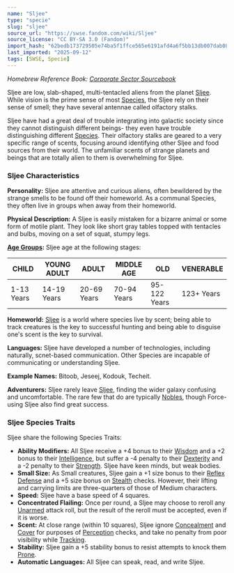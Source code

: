 ```yaml
---
name: "Sljee"
type: "specie"
slug: "sljee"
source_url: "https://swse.fandom.com/wiki/Sljee"
source_license: "CC BY-SA 3.0 (Fandom)"
import_hash: "62bedb173729505e74ba5f1ffce565e6191afd4a6f5bb13db007dab08dc0194b"
last_imported: "2025-09-12"
tags: [SWSE, Specie]
---
```

*Homebrew Reference Book: [Corporate Sector Sourcebook](https://swse.fandom.com/wiki/Corporate_Sector_Sourcebook)*

Sljee are low, slab-shaped, multi-tentacled aliens from the planet [Sljee](https://swse.fandom.com/wiki/Sljee_(Planet)). While vision is the prime sense of most [Species](https://swse.fandom.com/wiki/Species), the Sljee rely on their sense of smell; they have several antennae called olfactory stalks.

Sljee have had a great deal of trouble integrating into galactic society since they cannot distinguish different beings- they even have trouble distinguishing different [Species](https://swse.fandom.com/wiki/Species). Their olfactory stalks are geared to a very specific range of scents, focusing around identifying other Sljee and food sources from their world. The unfamiliar scents of strange planets and beings that are totally alien to them is overwhelming for Sljee.
### Sljee Characteristics
**Personality:** Sljee are attentive and curious aliens, often bewildered by the strange smells to be found off their homeworld. As a communal Species, they often live in groups when away from their homeworld.

**Physical Description:** A Sljee is easily mistaken for a bizarre animal or some form of motile plant. They look like short gray tables topped with tentacles and bulbs, moving on a set of squat, stumpy legs.

**[Age Groups](https://swse.fandom.com/wiki/Age_Groups):** Sljee age at the following stages:

| CHILD | YOUNG ADULT | ADULT | MIDDLE AGE | OLD | VENERABLE |
| --- | --- | --- | --- | --- | --- |
| 1-13 Years | 14-19 Years | 20-69 Years | 70-94 Years | 95-122 Years | 123+ Years |

**Homeworld:** [Sljee](https://swse.fandom.com/wiki/Sljee_(Planet)) is a world where species live by scent; being able to track creatures is the key to successful hunting and being able to disguise one's scent is the key to survival.

**Languages:** Sljee have developed a number of technologies, including naturally, scnet-based communication. Other Species are incapable of communicating or understanding Sljee.

**Example Names:** Bitoob, Jeseej, Kodouk, Techeit.

**Adventurers:** Sljee rarely leave [Sljee](https://swse.fandom.com/wiki/Sljee_(Planet)), finding the wider galaxy confusing and uncomfortable. The rare few that do are typically [Nobles](https://swse.fandom.com/wiki/Nobles), though Force-using Sljee also find great success.
### Sljee Species Traits
Sljee share the following Species Traits:
- **Ability Modifiers:** All Sljee receive a +4 bonus to their [Wisdom](https://swse.fandom.com/wiki/Wisdom) and a +2 bonus to their [Intelligence](https://swse.fandom.com/wiki/Intelligence), but suffer a -4 penalty to their [Dexterity](https://swse.fandom.com/wiki/Dexterity) and a -2 penalty to their [Strength](https://swse.fandom.com/wiki/Strength). Sljee have keen minds, but weak bodies.
- **Small Size:** As Small creatures, Sljee gain a +1 size bonus to their [Reflex Defense](https://swse.fandom.com/wiki/Reflex_Defense) and a +5 size bonus on [Stealth](https://swse.fandom.com/wiki/Stealth) checks. However, their lifting and carrying limits are three-quarters of those of Medium characters.
- **Speed:** Sljee have a base speed of 4 squares.
- **Concentrated Flailing:** Once per round, a Sljee may choose to reroll any [Unarmed](https://swse.fandom.com/wiki/Unarmed) attack roll, but the result of the reroll must be accepted, even if it is worse.
- **Scent:** At close range (within 10 squares), Sljee ignore [Concealment](https://swse.fandom.com/wiki/Concealment) and [Cover](https://swse.fandom.com/wiki/Cover) for purposes of [Perception](https://swse.fandom.com/wiki/Perception) checks, and take no penalty from poor visibility while [Tracking](https://swse.fandom.com/wiki/Tracking).
- **Stability:** Sljee gain a +5 stability bonus to resist attempts to knock them [Prone](https://swse.fandom.com/wiki/Prone).
- **Automatic Languages:** All Sljee can speak, read, and write Sljee.
